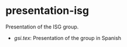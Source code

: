# presentation-isg

Presentation of the ISG group.

* *gsi.tex*: Presentation of the group in Spanish
